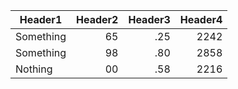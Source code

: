 |Header1|Header2|Header3|Header4|
|--------|-------:|--------:|-------:|
|Something   |  65|      .25|    2242|
|Something   |  98|      .80|    2858|
|Nothing     |  00|      .58|    2216|
